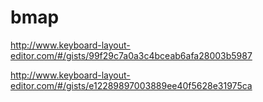 # bmap

http://www.keyboard-layout-editor.com/#/gists/99f29c7a0a3c4bceab6afa28003b5987

http://www.keyboard-layout-editor.com/#/gists/e12289897003889ee40f5628e31975ca
